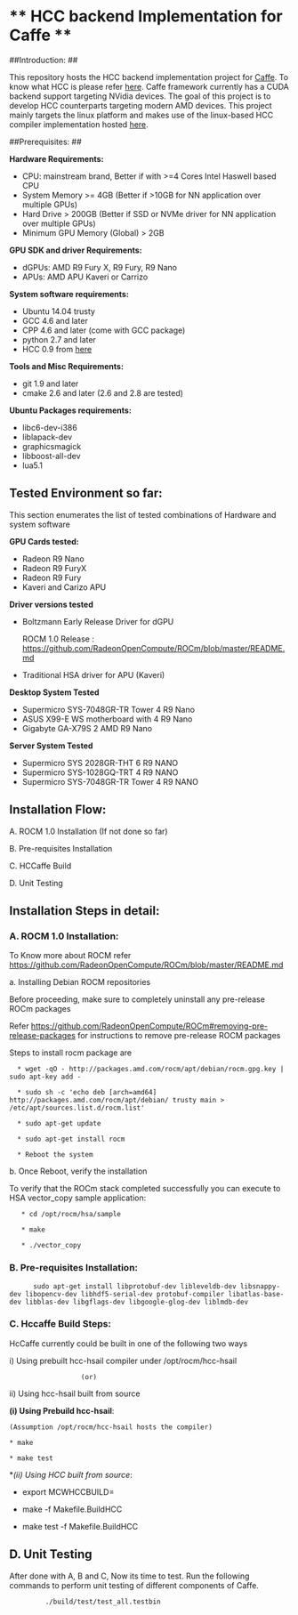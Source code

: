 # ** HCC backend Implementation for Caffe ** #


##Introduction: ##

This repository hosts the HCC backend implementation project for  [Caffe](https://github.com/BVLC/caffe). To know what HCC is please refer [here](https://bitbucket.org/multicoreware/hcc/wiki/Home). Caffe framework currently has a CUDA backend support targeting NVidia devices.  The goal of this project is to develop  HCC counterparts targeting modern AMD devices. This project mainly targets the linux platform and makes use of the linux-based HCC compiler implementation hosted [here](https://bitbucket.org/multicoreware/hcc/wiki/Home). 

##Prerequisites: ##

**Hardware Requirements:**

* CPU: mainstream brand, Better if with >=4 Cores Intel Haswell based CPU 
* System Memory >= 4GB (Better if >10GB for NN application over multiple GPUs)
* Hard Drive > 200GB (Better if SSD or NVMe driver  for NN application over multiple GPUs)
* Minimum GPU Memory (Global) > 2GB

**GPU SDK and driver Requirements:**

* dGPUs: AMD R9 Fury X, R9 Fury, R9 Nano
* APUs: AMD APU Kaveri or Carrizo

**System software requirements:**

* Ubuntu 14.04 trusty
* GCC 4.6 and later
* CPP 4.6 and later (come with GCC package)
* python 2.7 and later
* HCC 0.9 from [here](https://bitbucket.org/multicoreware/hcc/downloads/hcc-0.9.16041-0be508d-ff03947-5a1009a-Linux.deb)


**Tools and Misc Requirements:**

* git 1.9 and later
* cmake 2.6 and later (2.6 and 2.8 are tested)



**Ubuntu Packages requirements:**

* libc6-dev-i386
* liblapack-dev
* graphicsmagick
* libboost-all-dev
* lua5.1


## Tested Environment so far: 

This section enumerates the list of tested combinations of Hardware and system software

**GPU Cards tested:**

* Radeon R9 Nano
* Radeon R9 FuryX 
* Radeon R9 Fury 
* Kaveri and Carizo APU

**Driver versions tested**  

* Boltzmann Early Release Driver for dGPU

   ROCM 1.0 Release : https://github.com/RadeonOpenCompute/ROCm/blob/master/README.md
     
* Traditional HSA driver for APU (Kaveri)

**Desktop System Tested**

* Supermicro SYS-7048GR-TR  Tower 4 R9 Nano
* ASUS X99-E WS motherboard with 4 R9 Nano
* Gigabyte GA-X79S 2 AMD R9 Nano

**Server System Tested**

* Supermicro SYS 2028GR-THT  6 R9 NANO
* Supermicro SYS-1028GQ-TRT 4 R9 NANO
* Supermicro SYS-7048GR-TR Tower 4 R9 NANO
 

## Installation Flow: 

A. ROCM 1.0 Installation (If not done so far)

B. Pre-requisites Installation

C. HCCaffe Build

D. Unit Testing


## Installation Steps in detail:

### A. ROCM 1.0 Installation: 

  To Know more about ROCM  refer https://github.com/RadeonOpenCompute/ROCm/blob/master/README.md

  a. Installing Debian ROCM repositories
     
  Before proceeding, make sure to completely uninstall any pre-release ROCm packages
     
  Refer https://github.com/RadeonOpenCompute/ROCm#removing-pre-release-packages for instructions to remove pre-release ROCM packages
     
  Steps to install rocm package are 
     
      * wget -qO - http://packages.amd.com/rocm/apt/debian/rocm.gpg.key | sudo apt-key add -
      
      * sudo sh -c 'echo deb [arch=amd64] http://packages.amd.com/rocm/apt/debian/ trusty main > /etc/apt/sources.list.d/rocm.list'
     
      * sudo apt-get update
      
      * sudo apt-get install rocm
      
      * Reboot the system
      
  b. Once Reboot, verify the installation
    
  To verify that the ROCm stack completed successfully you can execute to HSA vector_copy sample application:

       * cd /opt/rocm/hsa/sample
        
       * make
       
       * ./vector_copy

### B. Pre-requisites Installation: 

          sudo apt-get install libprotobuf-dev libleveldb-dev libsnappy-dev libopencv-dev libhdf5-serial-dev protobuf-compiler libatlas-base-dev libblas-dev libgflags-dev libgoogle-glog-dev liblmdb-dev
      
### C. Hccaffe Build Steps:

HcCaffe currently could be built in one of the following two ways

i) Using prebuilt hcc-hsail compiler under /opt/rocm/hcc-hsail
        
                      (or)
ii) Using hcc-hsail built from source


**(i) Using Prebuild hcc-hsail**:

    (Assumption /opt/rocm/hcc-hsail hosts the compiler)
   
    * make

    * make test

**(ii) Using HCC built from source*:

   * export MCWHCCBUILD=<path to HCC build>

   * make -f Makefile.BuildHCC

   * make test -f Makefile.BuildHCC




## D. Unit Testing ##

After done with A, B and C, Now its time to test. Run the following commands to perform unit testing of different components of Caffe.

             ./build/test/test_all.testbin
